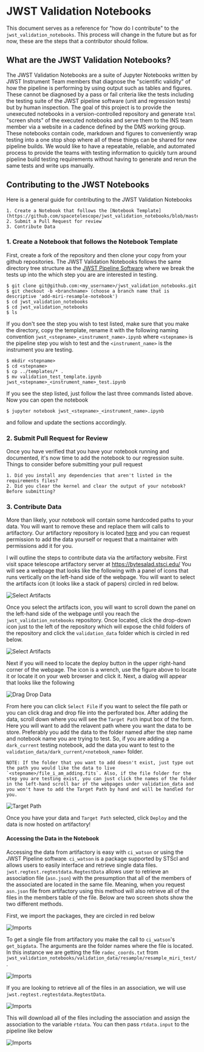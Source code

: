 # JWST Validation Notebooks

This document serves as a reference for "how do I contribute" to the `jwst_validation_notebooks`. This process will change in the future but as for now, these are the steps that a contributor should follow.

## What are the JWST Validation Notebooks?

The JWST Validation Notebooks are a suite of Jupyter Notebooks written by JWST Instrument Team members that diagnose the "scientific validity" of how the pipeline is performing by using output such as tables and figures. These cannot be diagnosed by a pass or fail criteria like the tests including the testing suite of the JWST pipeline software (unit and regression tests) but by human inspection. The goal of this project is to provide the unexecuted notebooks in a version-controlled repository and generate `html` "screen shots" of the executed notebooks and serve them to the INS team member via a website in a cadence defined by the DMS working group. These notebooks contain code, markdown and figures to conveniently wrap testing into a one stop shop where all of these things can be shared for new pipeline builds. We would like to have a repeatable, reliable, and automated process to provide the teams with testing information to quickly turn around pipeline build testing requirements without having to generate and rerun the same tests and write ups manually.

## Contributing to the JWST Notebooks

Here is a general guide for contributing to the JWST Validation Notebooks

    1. Create a Notebook that follows the [Notebook Template](https://github.com/spacetelescope/jwst_validation_notebooks/blob/master/jwst_validation_notebooks/templates/validation_test_template.ipynb)
    2. Submit a Pull Request for review
    3. Contribute Data

### 1. Create a Notebook that follows the Notebook Template

First, create a fork of the repository and then clone your copy from your github repositories. The JWST Validation Notebooks follows the same directory tree structure as the [JWST Pipeline Software](https://github.com/spacetelescope/jwst/tree/master/jwst) where we break the tests up into the which step you are are interested in testing.

    $ git clone git@github.com:<my_username>/jwst_validation_notebooks.git
    $ git checkout -b <branchname> (choose a branch name that is descriptive 'add-miri-resample-notebook')
    $ cd jwst_validation_notebooks
    $ cd jwst_validation_notebooks
    $ ls

If you don't see the step you wish to test listed, make sure that you make the directory, copy the template, rename it with the following naming convention `jwst_<stepname>_<instrument_name>.ipynb` where `<stepname>` is the pipeline step you wish to test and the `<instrument_name>` is the instrument you are testing.

    $ mkdir <stepname>
    $ cd <stepname>
    $ cp ../templates/* .
    $ mv validation_test_template.ipynb jwst_<stepname>_<instrument_name>_test.ipynb

If you see the step listed, just follow the last three commands listed above. Now you can open the notebook

    $ jupyter notebook jwst_<stepname>_<instrument_name>.ipynb

and follow and update the sections accordingly.

### 2. Submit Pull Request for Review 

Once you have verified that you have your notebook running and documented, it's now time to add the notebook to our regression suite. Things to consider before submitting your pull request

    1. Did you install any dependencies that aren't listed in the requirements files?
    2. Did you clear the kernel and clear the output of your notebook? Before submitting?

### 3. Contribute Data

More than likely, your notebook will contain some hardcoded paths to your data. You will want to remove these and replace them will calls to artifactory. Our artifactory repository is located [here](https://bytesalad.stsci.edu/artifactory/webapp/#/artifacts/browse/tree/General/jwst_validation_notebooks) and you can request permission to add the data yourself or request that a maintainer with permissions add it for you.

I will outline the steps to contribute data via the artifactory website. First visit space telescope artifactory server at https://bytesalad.stsci.edu/
You will see a webpage that looks like the following with a panel of icons that runs vertically on the left-hand side of the webpage. You will want to select the artifacts icon (it looks like a stack of papers) circled in red below.

![Select Artifacts](docs/static/artifacts_icon.png)

Once you select the artifacts icon, you will want to scroll down the panel on the left-hand side of the webpage until you reach the `jwst_validation_notebooks` repository. Once located, click the drop-down icon just to the left of the repository which will expose the child folders of the repository and click the `validation_data` folder which is circled in red below.

![Select Artifacts](docs/static/validation_data_folder.png)

Next if you will need to locate the deploy button in the upper right-hand corner of the webpage. The icon is a wrench, use the figure above to locate it or locate it on your web browser and click it. Next, a dialog will appear that looks like the following

![Drag Drop Data](docs/static/deploy_drag_drop.png)

From here you can click `Select File` if you want to select the file path or you can click drag and drop file into the perforated box. After adding the data, scroll down where you will see the `Target Path` input box of the form. Here you will want to add the relavent path where you want the data to be store. Preferably you add the data to the folder named after the step name and notebook name you are trying to test. So, if you are adding a `dark_current` testing notebook, add the data you want to test to the `validation_data/dark_current/<notebook_name>` folder.

    NOTE: If the folder that you want to add doesn't exist, just type out the path you would like the data to live `<stepname>/file_i_am_adding.fits`. Also, if the file folder for the step you are testing exist, you can just click the names of the folder in the left-hand scroll bar of the webpages under validation_data and you won't have to add the Target Path by hand and will be handled for you.

![Target Path](docs/static/target_path.png)

Once you have your data and `Target Path` selected, click `Deploy` and the data is now hosted on artifactory!

#### Accessing the Data in the Notebook

Accessing the data from artifactory is easy with `ci_watson` or using the JWST Pipeline software. `ci_watson` is a package supported by STScI and allows users to easily interface and retrieve single data files. `jwst.regtest.regtestdata.RegtestData` allows user to retrieve an association file (`asn.json`) with the presumption that all of the members of the associated are located in the same file. Meaning, when you request `asn.json` file from artifactory using this method will also retrieve all of the files in the members table of the file. Below are two screen shots show the two different methods.

First, we import the packages, they are circled in red below

![Imports](docs/static/imports.png)

To get a single file from artifactory you make the call to `ci_watson`'s `get_bigdata`. The arguments are the folder names where the file is located. In this instance we are getting the file `radec_coords.txt` from `jwst_validation_notebooks/validation_data/resample/resample_miri_test/`.

![Imports](docs/static/ci_watson.png)

If you are looking to retrieve all of the files in an association, we will use `jwst.regtest.regtestdata.RegtestData`.

![Imports](docs/static/regtestdata.png)

This will download all of the files including the association and assign the association to the variable `rtdata`. You can then pass `rtdata.input` to the pipeline like below

![Imports](docs/static/pipelinecall.png)

